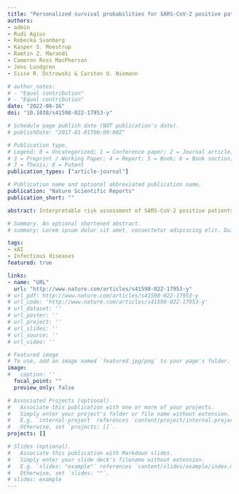 ```yaml
---
title: "Personalized survival probabilities for SARS-CoV-2 positive patients by explainable machine learning"
authors:
- admin
- Rudi Agius
- Rebecka Svanberg
- Kasper S. Moestrup 
- Ramtin Z. Marandi 
- Cameron Ross MacPherson
- Jens Lundgren
- Sisse R. Ostrowski & Carsten U. Niemann

# author_notes:
# - "Equal contribution"
# - "Equal contribution"
date: "2022-08-16"
doi: "10.1038/s41598-022-17953-y"

# Schedule page publish date (NOT publication's date).
# publishDate: "2017-01-01T00:00:00Z"

# Publication type.
# Legend: 0 = Uncategorized; 1 = Conference paper; 2 = Journal article;
# 3 = Preprint / Working Paper; 4 = Report; 5 = Book; 6 = Book section;
# 7 = Thesis; 8 = Patent
publication_types: ["article-journal"]

# Publication name and optional abbreviated publication name.
publication: "Nature Scientific Reports"
publication_short: ""

abstract: Interpretable risk assessment of SARS-CoV-2 positive patients can aid clinicians to implement precision medicine. Here we trained a machine learning model to predict mortality within 12 weeks of a first positive SARS-CoV-2 test. By leveraging data on 33,938 confirmed SARS-CoV-2 cases in eastern Denmark, we considered 2723 variables extracted from electronic health records (EHR) including demographics, diagnoses, medications, laboratory test results and vital parameters. A discrete-time framework for survival modelling enabled us to predict personalized survival curves and explain individual risk factors. Performance on the test set was measured with a weighted concordance index of 0.95 and an area under the curve for precision-recall of 0.71. Age, sex, number of medications, previous hospitalizations and lymphocyte counts were identified as top mortality risk factors. Our explainable survival model developed on EHR data also revealed temporal dynamics of the 22 selected risk factors. Upon further validation, this model may allow direct reporting of personalized survival probabilities in routine care.

# Summary. An optional shortened abstract.
# summary: Lorem ipsum dolor sit amet, consectetur adipiscing elit. Duis posuere tellus ac convallis placerat. Proin tincidunt magna sed ex sollicitudin condimentum.

tags:
- xAI
- Infectious diseases
featured: true

links:
- name: "URL"
  url: "http://www.nature.com/articles/s41598-022-17953-y"
# url_pdf: http://www.nature.com/articles/s41598-022-17953-y
# url_code: 'http://www.nature.com/articles/s41598-022-17953-y'
# url_dataset: ''
# url_poster: ''
# url_project: ''
# url_slides: ''
# url_source: ''
# url_video: ''

# Featured image
# To use, add an image named `featured.jpg/png` to your page's folder. 
image:
#   caption: ''
  focal_point: ""
  preview_only: false

# Associated Projects (optional).
#   Associate this publication with one or more of your projects.
#   Simply enter your project's folder or file name without extension.
#   E.g. `internal-project` references `content/project/internal-project/index.md`.
#   Otherwise, set `projects: []`.
projects: []

# Slides (optional).
#   Associate this publication with Markdown slides.
#   Simply enter your slide deck's filename without extension.
#   E.g. `slides: "example"` references `content/slides/example/index.md`.
#   Otherwise, set `slides: ""`.
# slides: example
---
```


<!-- {{% callout note %}}
Click the *Cite* button above to demo the feature to enable visitors to import publication metadata into their reference management software.
{{% /callout %}} -->

<!-- 
Supplementary notes can be added here, including [code, math, and images](https://wowchemy.com/docs/writing-markdown-latex/). -->
